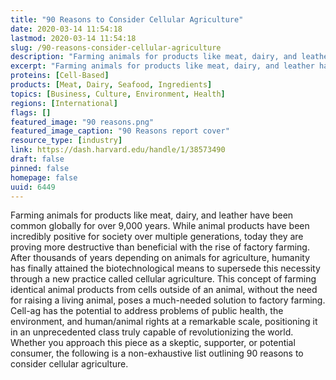 ```yaml
---
title: "90 Reasons to Consider Cellular Agriculture"
date: 2020-03-14 11:54:18
lastmod: 2020-03-14 11:54:18
slug: /90-reasons-consider-cellular-agriculture
description: "Farming animals for products like meat, dairy, and leather have been common globally for over 9,000 years. While animal products have been incredibly positive for society over multiple generations, today they are proving more destructive than beneficial with the rise of factory farming. After thousands of years depending on animals for agriculture, humanity has finally attained the biotechnological means to supersede this necessity through a new practice called cellular agriculture."
excerpt: "Farming animals for products like meat, dairy, and leather have been common globally for over 9,000 years. While animal products have been incredibly positive for society over multiple generations, today they are proving more destructive than beneficial with the rise of factory farming. After thousands of years depending on animals for agriculture, humanity has finally attained the biotechnological means to supersede this necessity through a new practice called cellular agriculture."
proteins: [Cell-Based]
products: [Meat, Dairy, Seafood, Ingredients]
topics: [Business, Culture, Environment, Health]
regions: [International]
flags: []
featured_image: "90 reasons.png"
featured_image_caption: "90 Reasons report cover"
resource_type: [industry]
link: https://dash.harvard.edu/handle/1/38573490
draft: false
pinned: false
homepage: false
uuid: 6449
---
```

Farming animals for products like meat, dairy, and leather have been
common globally for over 9,000 years. While animal products have been
incredibly positive for society over multiple generations, today they
are proving more destructive than beneficial with the rise of factory
farming. After thousands of years depending on animals for agriculture,
humanity has finally attained the biotechnological means to supersede
this necessity through a new practice called cellular agriculture. This
concept of farming identical animal products from cells outside of an
animal, without the need for raising a living animal, poses a
much-needed solution to factory farming. Cell-ag has the potential to
address problems of public health, the environment, and human/animal
rights at a remarkable scale, positioning it in an unprecedented class
truly capable of revolutionizing the world. Whether you approach this
piece as a skeptic, supporter, or potential consumer, the following is a
non-exhaustive list outlining 90 reasons to consider
cellular agriculture.
